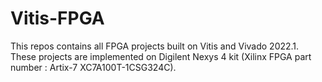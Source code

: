 # Vitis-FPGA
This repos contains all FPGA projects built on Vitis and Vivado 2022.1. These projects are implemented on Digilent Nexys 4 kit (Xilinx FPGA part number : Artix-7 XC7A100T-1CSG324C). 
